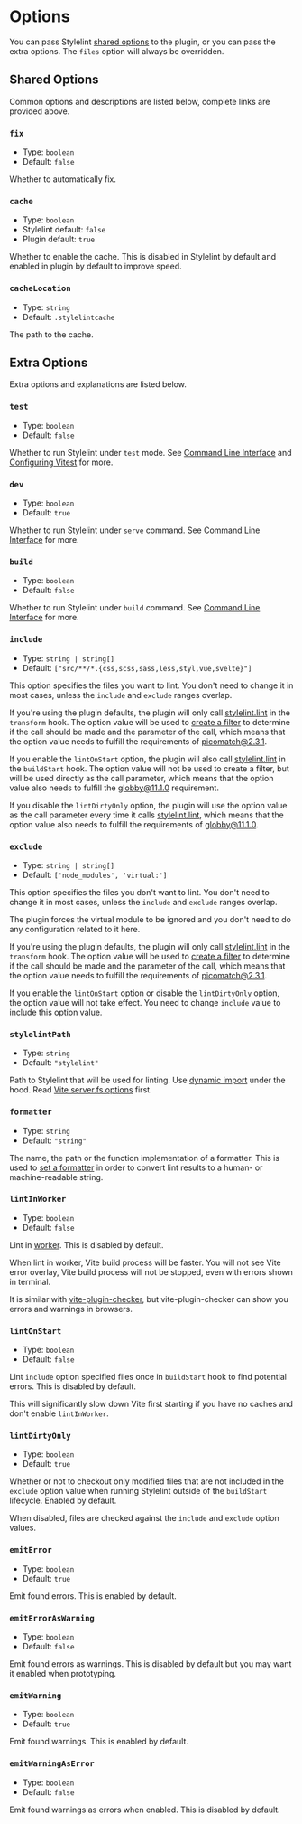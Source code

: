 # Options

You can pass Stylelint [shared options](https://stylelint.io/user-guide/options) to the plugin, or you can pass the extra options. The `files` option will always be overridden.

## Shared Options

Common options and descriptions are listed below, complete links are provided above.

### `fix`

- Type: `boolean`
- Default: `false`

Whether to automatically fix.

### `cache`

- Type: `boolean`
- Stylelint default: `false`
- Plugin default: `true`

Whether to enable the cache. This is disabled in Stylelint by default and enabled in plugin by default to improve speed.

### `cacheLocation`

- Type: `string`
- Default: `.stylelintcache`

The path to the cache.

## Extra Options

Extra options and explanations are listed below.

### `test`

- Type: `boolean`
- Default: `false`

Whether to run Stylelint under `test` mode. See [Command Line Interface](https://vitejs.dev/guide/#command-line-interface) and [Configuring Vitest](https://vitest.dev/guide/#configuring-vitest) for more.

### `dev`

- Type: `boolean`
- Default: `true`

Whether to run Stylelint under `serve` command. See [Command Line Interface](https://vitejs.dev/guide/#command-line-interface) for more.

### `build`

- Type: `boolean`
- Default: `false`

Whether to run Stylelint under `build` command. See [Command Line Interface](https://vitejs.dev/guide/#command-line-interface) for more.

### `include`

- Type: `string | string[]`
- Default: `["src/**/*.{css,scss,sass,less,styl,vue,svelte}"]`

This option specifies the files you want to lint. You don't need to change it in most cases, unless the `include` and `exclude` ranges overlap.

If you're using the plugin defaults, the plugin will only call [stylelint.lint](https://stylelint.io/user-guide/node-api/) in the `transform` hook. The option value will be used to [create a filter](https://github.com/rollup/plugins/blob/master/packages/pluginutils/README.md#createfilter) to determine if the call should be made and the parameter of the call, which means that the option value needs to fulfill the requirements of [picomatch@2.3.1](https://github.com/micromatch/picomatch/tree/2.3.1).

If you enable the `lintOnStart` option, the plugin will also call [stylelint.lint](https://stylelint.io/user-guide/node-api/) in the `buildStart` hook. The option value will not be used to create a filter, but will be used directly as the call parameter, which means that the option value also needs to fulfill the [globby@11.1.0](https://github.com/sindresorhus/globby/tree/v11.1.0) requirement.

If you disable the `lintDirtyOnly` option, the plugin will use the option value as the call parameter every time it calls [stylelint.lint](https://stylelint.io/user-guide/node-api/), which means that the option value also needs to fulfill the requirements of [globby@11.1.0](https://github.com/sindresorhus/globby/tree/v11.1.0).

### `exclude`

- Type: `string | string[]`
- Default: `['node_modules', 'virtual:']`

This option specifies the files you don't want to lint. You don't need to change it in most cases, unless the `include` and `exclude` ranges overlap.

The plugin forces the virtual module to be ignored and you don't need to do any configuration related to it here.

If you're using the plugin defaults, the plugin will only call [stylelint.lint](https://stylelint.io/user-guide/node-api/) in the `transform` hook. The option value will be used to [create a filter](https://github.com/rollup/plugins/blob/master/packages/pluginutils/README.md#createfilter) to determine if the call should be made and the parameter of the call, which means that the option value needs to fulfill the requirements of [picomatch@2.3.1](https://github.com/micromatch/picomatch/tree/2.3.1).

If you enable the `lintOnStart` option or disable the `lintDirtyOnly` option, the option value will not take effect. You need to change `include` value to include this option value.

### `stylelintPath`

- Type: `string`
- Default: `"stylelint"`

Path to Stylelint that will be used for linting. Use [dynamic import](https://javascript.info/modules-dynamic-imports) under the hood. Read [Vite server.fs options](https://vitejs.dev/config/server-options.html#server-fs-strict) first.

### `formatter`

- Type: `string`
- Default: `"string"`

The name, the path or the function implementation of a formatter. This is used to [set a formatter](https://stylelint.io/user-guide/usage/options#formatter) in order to convert lint results to a human- or machine-readable string.

### `lintInWorker`

- Type: `boolean`
- Default: `false`

Lint in [worker](https://nodejs.org/api/worker_threads.html#portpostmessagevalue-tran). This is disabled by default.

When lint in worker, Vite build process will be faster. You will not see Vite error overlay, Vite build process will not be stopped, even with errors shown in terminal.

It is similar with [vite-plugin-checker](https://github.com/fi3ework/vite-plugin-checker), but vite-plugin-checker can show you errors and warnings in browsers.

### `lintOnStart`

- Type: `boolean`
- Default: `false`

Lint `include` option specified files once in `buildStart` hook to find potential errors. This is disabled by default.

This will significantly slow down Vite first starting if you have no caches and don't enable `lintInWorker`.

### `lintDirtyOnly`

- Type: `boolean`
- Default: `true`

Whether or not to checkout only modified files that are not included in the `exclude` option value when running Stylelint outside of the `buildStart` lifecycle. Enabled by default.

When disabled, files are checked against the `include` and `exclude` option values.

### `emitError`

- Type: `boolean`
- Default: `true`

Emit found errors. This is enabled by default.

### `emitErrorAsWarning`

- Type: `boolean`
- Default: `false`

Emit found errors as warnings. This is disabled by default but you may want it enabled when prototyping.

### `emitWarning`

- Type: `boolean`
- Default: `true`

Emit found warnings. This is enabled by default.

### `emitWarningAsError`

- Type: `boolean`
- Default: `false`

Emit found warnings as errors when enabled. This is disabled by default.
